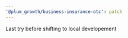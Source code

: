 ```yaml
---
'@plum_growth/business-insurance-otc': patch
---
```


Last try before shifting to local developement
